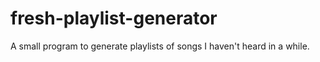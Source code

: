 # fresh-playlist-generator
A small program to generate playlists of songs I haven't heard in a while.
